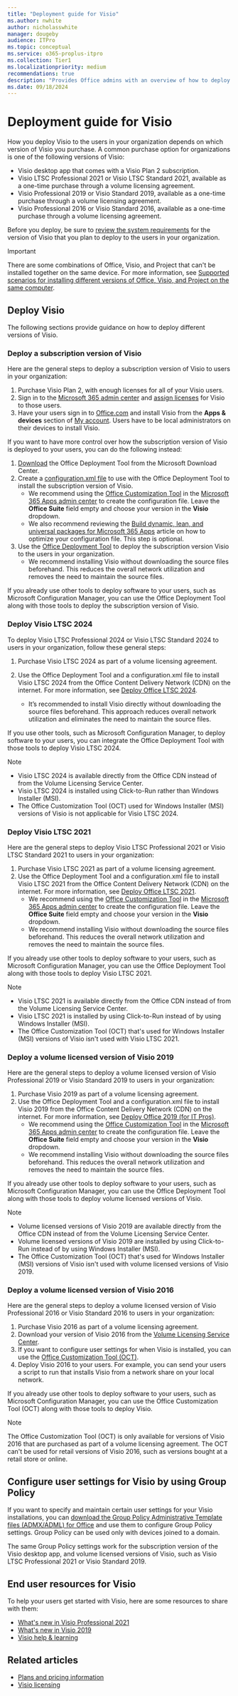 ```yaml
---
title: "Deployment guide for Visio"
ms.author: nwhite
author: nicholasswhite
manager: dougeby
audience: ITPro
ms.topic: conceptual
ms.service: o365-proplus-itpro
ms.collection: Tier1
ms.localizationpriority: medium
recommendations: true
description: "Provides Office admins with an overview of how to deploy subscription and volume licensed versions of Visio to users in their organization."
ms.date: 09/18/2024
---
```


# Deployment guide for Visio

How you deploy Visio to the users in your organization depends on which version of Visio you purchase. A common purchase option for organizations is one of the following versions of Visio:
  
- Visio desktop app that comes with a Visio Plan 2 subscription.
- Visio LTSC Professional 2021 or Visio LTSC Standard 2021, available as a one-time purchase through a volume licensing agreement.
- Visio Professional 2019 or Visio Standard 2019, available as a one-time purchase through a volume licensing agreement.
- Visio Professional 2016 or Visio Standard 2016, available as a one-time purchase through a volume licensing agreement.

Before you deploy, be sure to [review the system requirements](https://www.microsoft.com/microsoft-365/microsoft-365-and-office-resources) for the version of Visio that you plan to deploy to the users in your organization.
  
> [!IMPORTANT]
> There are some combinations of Office, Visio, and Project that can't be installed together on the same device. For more information, see [Supported scenarios for installing different versions of Office, Visio, and Project on the same computer](install-different-office-visio-and-project-versions-on-the-same-computer.md).

## Deploy Visio

The following sections provide guidance on how to deploy different versions of Visio.

### Deploy a subscription version of Visio

Here are the general steps to deploy a subscription version of Visio to users in your organization:

1. Purchase Visio Plan 2, with enough licenses for all of your Visio users.
2. Sign in to the [Microsoft 365 admin center](/microsoft-365/admin/admin-overview/about-the-admin-center) and [assign licenses](/microsoft-365/admin/manage/assign-licenses-to-users) for Visio to those users.
3. Have your users sign in to [Office.com](https://www.office.com) and install Visio from the **Apps & devices** section of [My account](https://portal.office.com/account). Users have to be local administrators on their devices to install Visio.

If you want to have more control over how the subscription version of Visio is deployed to your users, you can do the following instead:

1. [Download](https://www.microsoft.com/download/details.aspx?id=49117) the Office Deployment Tool from the Microsoft Download Center.
2. Create a [configuration.xml file](office-deployment-tool-configuration-options.md) to use with the Office Deployment Tool to install the subscription version of Visio.
   - We recommend using the [Office Customization Tool](https://config.office.com/officeSettings/configurations) in the [Microsoft 365 Apps admin center](https://config.office.com) to create the configuration file. Leave the **Office Suite** field empty and choose your version in the **Visio** dropdown.
   - We also recommend reviewing the [Build dynamic, lean, and universal packages for Microsoft 365 Apps](../best-practices/build-dynamic-lean-universal-packages.md) article on how to optimize your configuration file. This step is optional.
3. Use the [Office Deployment Tool](overview-office-deployment-tool.md) to deploy the subscription version Visio to the users in your organization.
   - We recommend installing Visio without downloading the source files beforehand. This reduces the overall network utilization and removes the need to maintain the source files.

If you already use other tools to deploy software to your users, such as Microsoft Configuration Manager, you can use the Office Deployment Tool along with those tools to deploy the subscription version of Visio.

### Deploy Visio LTSC 2024

To deploy Visio LTSC Professional 2024 or Visio LTSC Standard 2024 to users in your organization, follow these general steps:

1. Purchase Visio LTSC 2024 as part of a volume licensing agreement.
2. Use the Office Deployment Tool and a configuration.xml file to install Visio LTSC 2024 from the Office Content Delivery Network (CDN) on the internet. For more information, see [Deploy Office LTSC 2024](../../office/ltsc/2024/deploy.md).

   - It’s recommended to install Visio directly without downloading the source files beforehand. This approach reduces overall network utilization and eliminates the need to maintain the source files.

If you use other tools, such as Microsoft Configuration Manager, to deploy software to your users, you can integrate the Office Deployment Tool with those tools to deploy Visio LTSC 2024.

> [!NOTE]
> - Visio LTSC 2024 is available directly from the Office CDN instead of from the Volume Licensing Service Center.
> - Visio LTSC 2024 is installed using Click-to-Run rather than Windows Installer (MSI).
> - The Office Customization Tool (OCT) used for Windows Installer (MSI) versions of Visio is not applicable for Visio LTSC 2024.

### Deploy Visio LTSC 2021

Here are the general steps to deploy Visio LTSC Professional 2021 or Visio LTSC Standard 2021 to users in your organization:

1. Purchase Visio LTSC 2021 as part of a volume licensing agreement.
2. Use the Office Deployment Tool and a configuration.xml file to install Visio LTSC 2021 from the Office Content Delivery Network (CDN) on the internet. For more information, see [Deploy Office LTSC 2021](/office/ltsc/2021/deploy).
   - We recommend using the [Office Customization Tool](https://config.office.com/officeSettings/configurations) in the [Microsoft 365 Apps admin center](https://config.office.com) to create the configuration file. Leave the **Office Suite** field empty and choose your version in the **Visio** dropdown.
   - We recommend installing Visio without downloading the source files beforehand. This reduces the overall network utilization and removes the need to maintain the source files.

If you already use other tools to deploy software to your users, such as Microsoft Configuration Manager, you can use the Office Deployment Tool along with those tools to deploy Visio LTSC 2021.

> [!NOTE]
> - Visio LTSC 2021 is available directly from the Office CDN instead of from the Volume Licensing Service Center.
> - Visio LTSC 2021 is installed by using Click-to-Run instead of by using Windows Installer (MSI).
> - The Office Customization Tool (OCT) that's used for Windows Installer (MSI) versions of Visio isn't used with Visio LTSC 2021.

### Deploy a volume licensed version of Visio 2019

Here are the general steps to deploy a volume licensed version of Visio Professional 2019 or Visio Standard 2019 to users in your organization:

1. Purchase Visio 2019 as part of a volume licensing agreement.
2. Use the Office Deployment Tool and a configuration.xml file to install Visio 2019 from the Office Content Delivery Network (CDN) on the internet. For more information, see [Deploy Office 2019 (for IT Pros)](/office/2019/deploy).
   - We recommend using the [Office Customization Tool](https://config.office.com/officeSettings/configurations) in the [Microsoft 365 Apps admin center](https://config.office.com) to create the configuration file. Leave the **Office Suite** field empty and choose your version in the **Visio** dropdown.
   - We recommend installing Visio without downloading the source files beforehand. This reduces the overall network utilization and removes the need to maintain the source files.

If you already use other tools to deploy software to your users, such as Microsoft Configuration Manager, you can use the Office Deployment Tool along with those tools to deploy volume licensed versions of Visio.

> [!NOTE]
> - Volume licensed versions of Visio 2019 are available directly from the Office CDN instead of from the Volume Licensing Service Center.
> - Volume licensed versions of Visio 2019 are installed by using Click-to-Run instead of by using Windows Installer (MSI).
> - The Office Customization Tool (OCT) that's used for Windows Installer (MSI) versions of Visio isn't used with volume licensed versions of Visio 2019.

### Deploy a volume licensed version of Visio 2016

Here are the general steps to deploy a volume licensed version of Visio Professional 2016 or Visio Standard 2016 to users in your organization:

1. Purchase Visio 2016 as part of a volume licensing agreement.
2. Download your version of Visio 2016 from the [Volume Licensing Service Center](https://www.microsoft.com/Licensing/servicecenter/default.aspx).
3. If you want to configure user settings for when Visio is installed, you can use the [Office Customization Tool (OCT)](/office/customization-tool/oct-2016-help-overview).
4. Deploy Visio 2016 to your users. For example, you can send your users a script to run that installs Visio from a network share on your local network.

If you already use other tools to deploy software to your users, such as Microsoft Configuration Manager, you can use the Office Customization Tool (OCT) along with those tools to deploy Visio.

> [!NOTE]
> The Office Customization Tool (OCT) is only available for versions of Visio 2016 that are purchased as part of a volume licensing agreement. The OCT can't be used for retail versions of Visio 2016, such as versions bought at a retail store or online.
  
## Configure user settings for Visio by using Group Policy

If you want to specify and maintain certain user settings for your Visio installations, you can [download the Group Policy Administrative Template files (ADMX/ADML) for Office](https://www.microsoft.com/download/details.aspx?id=49030) and use them to configure Group Policy settings. Group Policy can be used only with devices joined to a domain.
  
The same Group Policy settings work for the subscription version of the Visio desktop app, and volume licensed versions of Visio, such as Visio LTSC Professional 2021 or Visio Standard 2019.
  
## End user resources for Visio

To help your users get started with Visio, here are some resources to share with them:
  
- [What's new in Visio Professional 2021](https://support.microsoft.com/office/96732c1e-a022-4362-af07-fc817011ced5)
- [What's new in Visio 2019](https://support.microsoft.com/topic/19b8e98d-9cf9-40ad-9277-eb65e3713a79)
- [Visio help & learning](https://support.microsoft.com/visio)

## Related articles

- [Plans and pricing information](https://www.microsoft.com/microsoft-365/visio/microsoft-visio-plans-and-pricing-compare-visio-options)
- [Visio licensing](https://www.microsoft.com/microsoft-365/visio/microsoft-visio-volume-licensing-visio-for-multiple-users)
